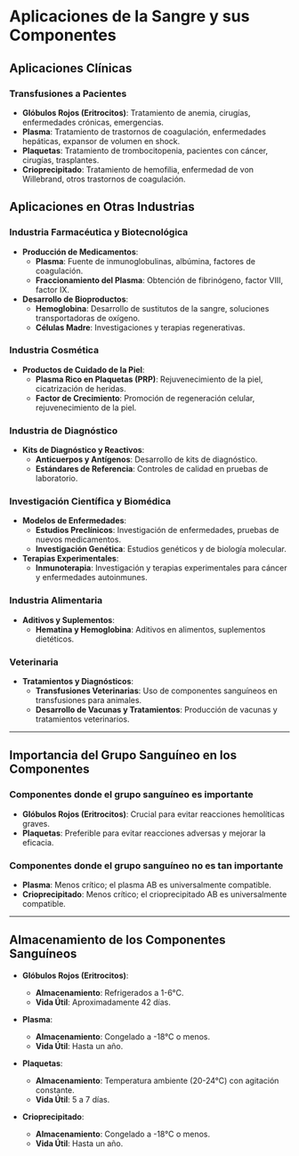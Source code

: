 
# Aplicaciones de la Sangre y sus Componentes

## Aplicaciones Clínicas
### Transfusiones a Pacientes
- **Glóbulos Rojos (Eritrocitos)**: Tratamiento de anemia, cirugías, enfermedades crónicas, emergencias.
- **Plasma**: Tratamiento de trastornos de coagulación, enfermedades hepáticas, expansor de volumen en shock.
- **Plaquetas**: Tratamiento de trombocitopenia, pacientes con cáncer, cirugías, trasplantes.
- **Crioprecipitado**: Tratamiento de hemofilia, enfermedad de von Willebrand, otros trastornos de coagulación.

## Aplicaciones en Otras Industrias

### Industria Farmacéutica y Biotecnológica
- **Producción de Medicamentos**:
  - **Plasma**: Fuente de inmunoglobulinas, albúmina, factores de coagulación.
  - **Fraccionamiento del Plasma**: Obtención de fibrinógeno, factor VIII, factor IX.
- **Desarrollo de Bioproductos**:
  - **Hemoglobina**: Desarrollo de sustitutos de la sangre, soluciones transportadoras de oxígeno.
  - **Células Madre**: Investigaciones y terapias regenerativas.

### Industria Cosmética
- **Productos de Cuidado de la Piel**:
  - **Plasma Rico en Plaquetas (PRP)**: Rejuvenecimiento de la piel, cicatrización de heridas.
  - **Factor de Crecimiento**: Promoción de regeneración celular, rejuvenecimiento de la piel.

### Industria de Diagnóstico
- **Kits de Diagnóstico y Reactivos**:
  - **Anticuerpos y Antígenos**: Desarrollo de kits de diagnóstico.
  - **Estándares de Referencia**: Controles de calidad en pruebas de laboratorio.

### Investigación Científica y Biomédica
- **Modelos de Enfermedades**:
  - **Estudios Preclínicos**: Investigación de enfermedades, pruebas de nuevos medicamentos.
  - **Investigación Genética**: Estudios genéticos y de biología molecular.
- **Terapias Experimentales**:
  - **Inmunoterapia**: Investigación y terapias experimentales para cáncer y enfermedades autoinmunes.

### Industria Alimentaria
- **Aditivos y Suplementos**:
  - **Hematina y Hemoglobina**: Aditivos en alimentos, suplementos dietéticos.

### Veterinaria
- **Tratamientos y Diagnósticos**:
  - **Transfusiones Veterinarias**: Uso de componentes sanguíneos en transfusiones para animales.
  - **Desarrollo de Vacunas y Tratamientos**: Producción de vacunas y tratamientos veterinarios.

---

## Importancia del Grupo Sanguíneo en los Componentes
### Componentes donde el grupo sanguíneo es importante
- **Glóbulos Rojos (Eritrocitos)**: Crucial para evitar reacciones hemolíticas graves.
- **Plaquetas**: Preferible para evitar reacciones adversas y mejorar la eficacia.

### Componentes donde el grupo sanguíneo no es tan importante
- **Plasma**: Menos crítico; el plasma AB es universalmente compatible.
- **Crioprecipitado**: Menos crítico; el crioprecipitado AB es universalmente compatible.

---

## Almacenamiento de los Componentes Sanguíneos
- **Glóbulos Rojos (Eritrocitos)**:
  - **Almacenamiento**: Refrigerados a 1-6°C.
  - **Vida Útil**: Aproximadamente 42 días.

- **Plasma**:
  - **Almacenamiento**: Congelado a -18°C o menos.
  - **Vida Útil**: Hasta un año.

- **Plaquetas**:
  - **Almacenamiento**: Temperatura ambiente (20-24°C) con agitación constante.
  - **Vida Útil**: 5 a 7 días.

- **Crioprecipitado**:
  - **Almacenamiento**: Congelado a -18°C o menos.
  - **Vida Útil**: Hasta un año.
